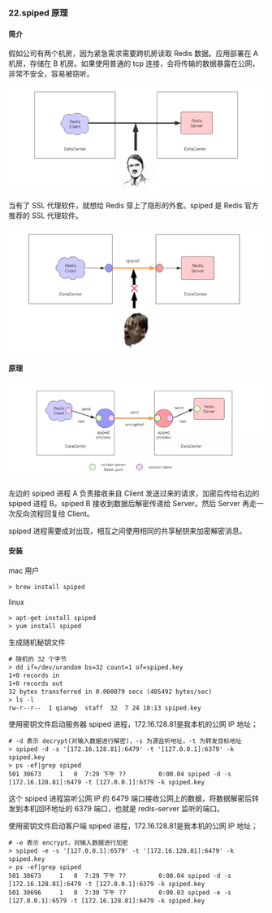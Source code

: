 ### 22.spiped 原理
#### 简介
假如公司有两个机房，因为紧急需求需要跨机房读取 Redis 数据。应用部署在 A 机房，存储在 B 机房。如果使用普通的 tcp 连接，会将传输的数据暴露在公网，非常不安全，容易被窃听。

![没有 SSL 代理](media/15713695894324.jpg)


当有了 SSL 代理软件，就想给 Redis 穿上了隐形的外套。spiped 是 Redis 官方推荐的 SSL 代理软件。

![有 SSL 代理](media/15713696030194.jpg)


#### 原理

![流程图](media/15713696180683.jpg)


左边的 spiped 进程 A 负责接收来自 Client 发送过来的请求，加密后传给右边的 spiped 进程 B。spiped B 接收到数据后解密传递给 Server。然后 Server 再走一次反向流程回复给 Client。

spiped 进程需要成对出现，相互之间使用相同的共享秘钥来加密解密消息。


#### 安装

mac 用户
```shell
> brew install spiped
```

linux
```shell
> apt-get install spiped
> yum install spiped
```

生成随机秘钥文件
```shell
# 随机的 32 个字节
> dd if=/dev/urandom bs=32 count=1 of=spiped.key
1+0 records in
1+0 records out
32 bytes transferred in 0.000079 secs (405492 bytes/sec)
> ls -l
rw-r--r--  1 qianwp  staff  32  7 24 18:13 spiped.key
```

使用密钥文件启动服务器 spiped 进程，172.16.128.81是我本机的公网 IP 地址；
```shell
# -d 表示 decrypt(对输入数据进行解密)，-s 为源监听地址，-t 为转发目标地址
> spiped -d -s '[172.16.128.81]:6479' -t '[127.0.0.1]:6379' -k spiped.key
> ps -ef|grep spiped
501 30673     1   0  7:29 下午 ??         0:00.04 spiped -d -s [172.16.128.81]:6479 -t [127.0.0.1]:6379 -k spiped.key
```
这个 spiped 进程监听公网 IP 的 6479 端口接收公网上的数据，将数据解密后转发到本机回环地址的 6379 端口，也就是 redis-server 监听的端口。

使用密钥文件启动客户端 spiped 进程，172.16.128.81是我本机的公网 IP 地址；
```shell
# -e 表示 encrypt，对输入数据进行加密
> spiped -e -s '[127.0.0.1]:6579' -t '[172.16.128.81]:6479' -k spiped.key
> ps -ef|grep spiped
501 30673     1   0  7:29 下午 ??         0:00.04 spiped -d -s [172.16.128.81]:6479 -t [127.0.0.1]:6379 -k spiped.key
501 30696     1   0  7:30 下午 ??         0:00.03 spiped -e -s [127.0.0.1]:6579 -t [172.16.128.81]:6479 -k spiped.key
```